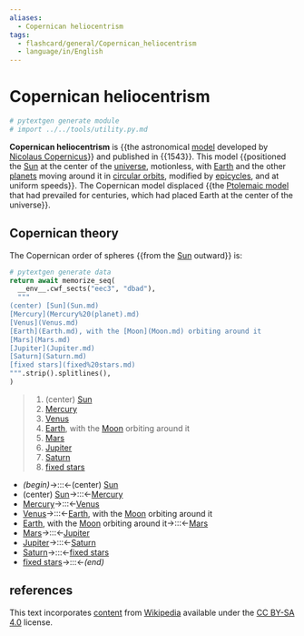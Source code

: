 ```yaml
---
aliases:
  - Copernican heliocentrism
tags:
  - flashcard/general/Copernican_heliocentrism
  - language/in/English
---
```


# Copernican heliocentrism

```Python
# pytextgen generate module
# import ../../tools/utility.py.md
```

__Copernican heliocentrism__ is {{the astronomical [model](scientific%20modelling.md) developed by [Nicolaus Copernicus](Nicolaus%20Copernicus.md)}} and published in {{1543}}. This model {{positioned the [Sun](Sun.md) at the center of the [universe](universe.md), motionless, with [Earth](Earth.md) and the other [planets](planet.md) moving around it in [circular orbits](circular%20orbit.md), modified by [epicycles](deferent%20and%20epicycle.md), and at uniform speeds}}. The Copernican model displaced {{the [Ptolemaic model](geocentric%20model.md#Ptolemaic%20model) that had prevailed for centuries, which had placed Earth at the center of the universe}}. <!--SR:!2024-07-11,11,270!2024-07-03,1,210!2024-07-12,13,270!2024-07-10,11,270-->

## Copernican theory

The Copernican order of spheres {{from the [Sun](Sun.md) outward}} is: <!--SR:!2024-07-16,16,290-->

```Python
# pytextgen generate data
return await memorize_seq(
  __env__.cwf_sects("eec3", "dbad"),
  """
(center) [Sun](Sun.md)
[Mercury](Mercury%20(planet).md)
[Venus](Venus.md)
[Earth](Earth.md), with the [Moon](Moon.md) orbiting around it
[Mars](Mars.md)
[Jupiter](Jupiter.md)
[Saturn](Saturn.md)
[fixed stars](fixed%20stars.md)
""".strip().splitlines(),
)
```

<!--pytextgen generate section="eec3"--><!-- The following content is generated at 2024-06-25T18:12:43.051056+08:00. Any edits will be overridden! -->

> 1. (center) [Sun](Sun.md)
> 2. [Mercury](Mercury%20(planet).md)
> 3. [Venus](Venus.md)
> 4. [Earth](Earth.md), with the [Moon](Moon.md) orbiting around it
> 5. [Mars](Mars.md)
> 6. [Jupiter](Jupiter.md)
> 7. [Saturn](Saturn.md)
> 8. [fixed stars](fixed%20stars.md)

<!--/pytextgen-->

<!--pytextgen generate section="dbad"--><!-- The following content is generated at 2024-06-25T18:12:42.995238+08:00. Any edits will be overridden! -->

- _(begin)_→:::←(center) [Sun](Sun.md) <!--SR:!2024-07-14,14,290!2024-07-09,10,270-->
- (center) [Sun](Sun.md)→:::←[Mercury](Mercury%20(planet).md) <!--SR:!2024-07-17,17,290!2024-07-17,17,290-->
- [Mercury](Mercury%20(planet).md)→:::←[Venus](Venus.md) <!--SR:!2024-07-15,15,290!2024-07-11,12,270-->
- [Venus](Venus.md)→:::←[Earth](Earth.md), with the [Moon](Moon.md) orbiting around it <!--SR:!2024-07-14,14,290!2024-07-16,16,290-->
- [Earth](Earth.md), with the [Moon](Moon.md) orbiting around it→:::←[Mars](Mars.md) <!--SR:!2024-07-15,15,290!2024-07-12,13,270-->
- [Mars](Mars.md)→:::←[Jupiter](Jupiter.md) <!--SR:!2024-07-17,17,290!2024-07-14,14,290-->
- [Jupiter](Jupiter.md)→:::←[Saturn](Saturn.md) <!--SR:!2024-07-09,10,270!2024-07-15,15,290-->
- [Saturn](Saturn.md)→:::←[fixed stars](fixed%20stars.md) <!--SR:!2024-07-16,16,290!2024-07-17,17,290-->
- [fixed stars](fixed%20stars.md)→:::←_(end)_ <!--SR:!2024-07-13,13,290!2024-07-13,13,290-->

<!--/pytextgen-->

## references

This text incorporates [content](https://en.wikipedia.org/wiki/Copernican_heliocentrism) from [Wikipedia](Wikipedia.md) available under the [CC BY-SA 4.0](https://creativecommons.org/licenses/by-sa/4.0/) license.
